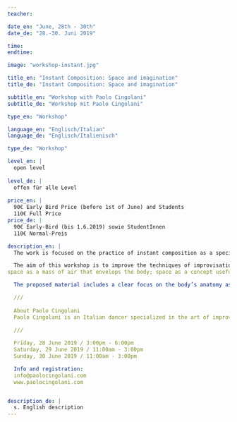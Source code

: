 ```yaml
---
teacher:

date_en: "June, 28th - 30th"
date_de: "28.-30. Juni 2019"

time: 
endtime: 

image: "workshop-instant.jpg"

title_en: "Instant Composition: Space and imagination"
title_de: "Instant Composition: Space and imagination"

subtitle_en: "Workshop with Paolo Cingolani"
subtitle_de: "Workshop mit Paolo Cingolani"

type_en: "Workshop"

language_en: "Englisch/Italian"
language_de: "Englisch/Italienisch"

type_de: "Workshop"

level_en: |
  open level  
  
level_de: |
  offen für alle Level  
  
price_en: |
  90€ Early Bird Price (before 1st of June) and Students  
  110€ Full Price
price_de: |
  90€ Early-Bird (bis 1.6.2019) sowie StudentInnen
  110€ Normal-Preis

description_en: |
  The work is focused on the practice of instant composition as a specific form of art to create dances and performances. This clear intention of study makes the approach to the movement direct and pragmatic and, at the same time, makes it open and sensitive to the research of own personal poetic. The construction of choreographies, as well as their interpretation, takes place in the continuous flow of the present moment: choreographer and performer coexist, alternate and overlap in the creation of movements and dance phrases in the immediacy of the instant.

  The aim of this workshop is to improve the techniques of improvisation related to the perception and use of space: 
space as a mass of air that envelops the body; space as a concept useful for the creation of movements; space as a place with which to relate to the other; space as a possibility to perceive, imagine and concretize their own dance.   

  The proposed material includes a clear focus on the body’s anatomy as well a deep observation of the cognitive and emotional processes behind any movement: from the perception and dynamic of body weight, to the aware choices that the performer must take in the immediacy of the present moment. Through an active use of spontaneity and intuition, the participants will deepen their listening and reading of movement, as well as confidence to compose phrases and choreographies instantly. The classes are open to dancers, actors, musicians and anyone who wants to use the body’s movement to make dances and physics poems in the flow of present time.

  ///  
  
  About Paolo Cingolani  
  Paolo Cingolani is an Italian dancer specialized in the art of improvisation and instant composition. His work is characterized by a specific training on intuition as the first tool to create dance and text in performance. Since 2012 he is a member of Allen's Line company of Julyen Hamilton. Allen's Line presented its productions in Berlin, Brussels, Paris, Strasbourg, Oslo and Rome. Through his poetics of movement, Paolo has also dedicated to create performances with other artists, dancers, musicians and visual designers. In this context of freelance, he has performed extensively in many European countries (2005-2019).  As a teacher, he has developed his personal body’s technique resulting from the combination of Tai-Ji and Qi Gong with the principles of contemporary dance. Since 2006 he has been teaching in schools, institutions and festivals of dance all around Europe. 

  ///  
  
  Friday, 28 June 2019 / 3:00pm - 6:00pm  
  Saturday, 29 June 2019 / 11:00am - 3:00pm  
  Sunday, 30 June 2019 / 11:00am - 3:00pm  

  Info and registration:   
  info@paolocingolani.com  
  www.paolocingolani.com   


description_de: |
  s. English description
---
```




